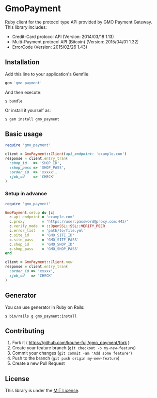 # GmoPayment

Ruby client for the protocol type API provided by GMO Payment Gateway.
This library includes:

- Credit-Card protocol API (Version: 2014/03/18 1.13)
- Multi-Payment protocol API (Bitcoin) (Version: 2015/04/01 1.32)
- ErrorCode (Version: 2015/02/26 1.43)

## Installation

Add this line to your application's Gemfile:

```ruby
gem 'gmo_payment'
```

And then execute:

    $ bundle

Or install it yourself as:

    $ gem install gmo_payment

## Basic usage

```ruby
require 'gmo_payment'

client = GmoPayment::Client(api_endpoint: 'example.com')
response = client.entry_tran(
  :shop_id   => 'SHOP_ID',
  :shop_pass => 'SHOP_PASS',
  :order_id  => 'xxxxx',
  :job_cd    => 'CHECK'
)
```

### Setup in advance

```ruby
require 'gmo_payment'

GmoPayment.setup do |c|
  c.api_endpoint = 'example.com'
  c.proxy        = 'https://user:password@proxy.com:443/'
  c.verify_mode  = ::OpenSSL::SSL::VERIFY_PEER
  c.error_list   = 'path/to/file.yml'
  c.site_id      = 'GMO_SITE_ID'
  c.site_pass    = 'GMO_SITE_PASS'
  c.shop_id      = 'GMO_SHOP_ID'
  c.shop_pass    = 'GMO_SHOP_PASS'
end

client = GmoPayment::Client.new
response = client.entry_tran(
  :order_id => 'xxxxx',
  :job_cd   => 'CHECK'
)
```

## Generator

You can use generator in Ruby on Rails:

    $ bin/rails g gmo_payment:install

## Contributing

1. Fork it ( https://github.com/kouhe-fuji/gmo_payment/fork )
2. Create your feature branch (`git checkout -b my-new-feature`)
3. Commit your changes (`git commit -am 'Add some feature'`)
4. Push to the branch (`git push origin my-new-feature`)
5. Create a new Pull Request

## License

This library is under the [MIT License](https://github.com/kouhei-fuji/gmo_payment/blob/master/MIT-LICENSE).
